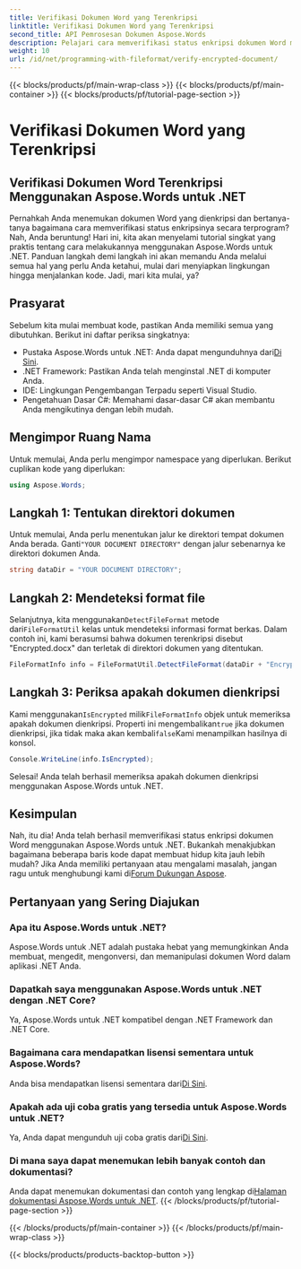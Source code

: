 ```yaml
---
title: Verifikasi Dokumen Word yang Terenkripsi
linktitle: Verifikasi Dokumen Word yang Terenkripsi
second_title: API Pemrosesan Dokumen Aspose.Words
description: Pelajari cara memverifikasi status enkripsi dokumen Word menggunakan Aspose.Words untuk .NET dengan panduan langkah demi langkah ini.
weight: 10
url: /id/net/programming-with-fileformat/verify-encrypted-document/
---
```


{{< blocks/products/pf/main-wrap-class >}}
{{< blocks/products/pf/main-container >}}
{{< blocks/products/pf/tutorial-page-section >}}

# Verifikasi Dokumen Word yang Terenkripsi

## Verifikasi Dokumen Word Terenkripsi Menggunakan Aspose.Words untuk .NET

 Pernahkah Anda menemukan dokumen Word yang dienkripsi dan bertanya-tanya bagaimana cara memverifikasi status enkripsinya secara terprogram? Nah, Anda beruntung! Hari ini, kita akan menyelami tutorial singkat yang praktis tentang cara melakukannya menggunakan Aspose.Words untuk .NET. Panduan langkah demi langkah ini akan memandu Anda melalui semua hal yang perlu Anda ketahui, mulai dari menyiapkan lingkungan hingga menjalankan kode. Jadi, mari kita mulai, ya?

## Prasyarat

Sebelum kita mulai membuat kode, pastikan Anda memiliki semua yang dibutuhkan. Berikut ini daftar periksa singkatnya:

-  Pustaka Aspose.Words untuk .NET: Anda dapat mengunduhnya dari[Di Sini](https://releases.aspose.com/words/net/).
- .NET Framework: Pastikan Anda telah menginstal .NET di komputer Anda.
- IDE: Lingkungan Pengembangan Terpadu seperti Visual Studio.
- Pengetahuan Dasar C#: Memahami dasar-dasar C# akan membantu Anda mengikutinya dengan lebih mudah.

## Mengimpor Ruang Nama

Untuk memulai, Anda perlu mengimpor namespace yang diperlukan. Berikut cuplikan kode yang diperlukan:

```csharp
using Aspose.Words;
```

## Langkah 1: Tentukan direktori dokumen

 Untuk memulai, Anda perlu menentukan jalur ke direktori tempat dokumen Anda berada. Ganti`"YOUR DOCUMENT DIRECTORY"` dengan jalur sebenarnya ke direktori dokumen Anda.

```csharp
string dataDir = "YOUR DOCUMENT DIRECTORY";
```

## Langkah 2: Mendeteksi format file

 Selanjutnya, kita menggunakan`DetectFileFormat` metode dari`FileFormatUtil` kelas untuk mendeteksi informasi format berkas. Dalam contoh ini, kami berasumsi bahwa dokumen terenkripsi disebut "Encrypted.docx" dan terletak di direktori dokumen yang ditentukan.

```csharp
FileFormatInfo info = FileFormatUtil.DetectFileFormat(dataDir + "Encrypted.docx");
```

## Langkah 3: Periksa apakah dokumen dienkripsi

 Kami menggunakan`IsEncrypted` milik`FileFormatInfo` objek untuk memeriksa apakah dokumen dienkripsi. Properti ini mengembalikan`true` jika dokumen dienkripsi, jika tidak maka akan kembali`false`Kami menampilkan hasilnya di konsol.

```csharp
Console.WriteLine(info.IsEncrypted);
```

Selesai! Anda telah berhasil memeriksa apakah dokumen dienkripsi menggunakan Aspose.Words untuk .NET.

## Kesimpulan

 Nah, itu dia! Anda telah berhasil memverifikasi status enkripsi dokumen Word menggunakan Aspose.Words untuk .NET. Bukankah menakjubkan bagaimana beberapa baris kode dapat membuat hidup kita jauh lebih mudah? Jika Anda memiliki pertanyaan atau mengalami masalah, jangan ragu untuk menghubungi kami di[Forum Dukungan Aspose](https://forum.aspose.com/c/words/8).

## Pertanyaan yang Sering Diajukan

### Apa itu Aspose.Words untuk .NET?
Aspose.Words untuk .NET adalah pustaka hebat yang memungkinkan Anda membuat, mengedit, mengonversi, dan memanipulasi dokumen Word dalam aplikasi .NET Anda.

### Dapatkah saya menggunakan Aspose.Words untuk .NET dengan .NET Core?
Ya, Aspose.Words untuk .NET kompatibel dengan .NET Framework dan .NET Core.

### Bagaimana cara mendapatkan lisensi sementara untuk Aspose.Words?
 Anda bisa mendapatkan lisensi sementara dari[Di Sini](https://purchase.aspose.com/temporary-license/).

### Apakah ada uji coba gratis yang tersedia untuk Aspose.Words untuk .NET?
 Ya, Anda dapat mengunduh uji coba gratis dari[Di Sini](https://releases.aspose.com/).

### Di mana saya dapat menemukan lebih banyak contoh dan dokumentasi?
 Anda dapat menemukan dokumentasi dan contoh yang lengkap di[Halaman dokumentasi Aspose.Words untuk .NET](https://reference.aspose.com/words/net/).
{{< /blocks/products/pf/tutorial-page-section >}}

{{< /blocks/products/pf/main-container >}}
{{< /blocks/products/pf/main-wrap-class >}}

{{< blocks/products/products-backtop-button >}}
